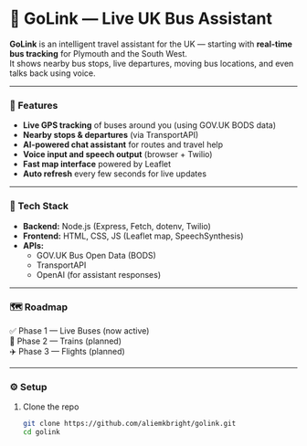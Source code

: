 # 🚌 GoLink — Live UK Bus Assistant

**GoLink** is an intelligent travel assistant for the UK — starting with **real-time bus tracking** for Plymouth and the South West.  
It shows nearby bus stops, live departures, moving bus locations, and even talks back using voice.

---

### 🚀 Features
- **Live GPS tracking** of buses around you (using GOV.UK BODS data)
- **Nearby stops & departures** (via TransportAPI)
- **AI-powered chat assistant** for routes and travel help
- **Voice input and speech output** (browser + Twilio)
- **Fast map interface** powered by Leaflet
- **Auto refresh** every few seconds for live updates

---

### 🧠 Tech Stack
- **Backend:** Node.js (Express, Fetch, dotenv, Twilio)
- **Frontend:** HTML, CSS, JS (Leaflet map, SpeechSynthesis)
- **APIs:**
  - GOV.UK Bus Open Data (BODS)
  - TransportAPI
  - OpenAI (for assistant responses)

---

### 🗺️ Roadmap
✅ Phase 1 — Live Buses (now active)  
🚆 Phase 2 — Trains (planned)  
✈️ Phase 3 — Flights (planned)  

---

### ⚙️ Setup
1. Clone the repo  
   ```bash
   git clone https://github.com/aliemkbright/golink.git
   cd golink
